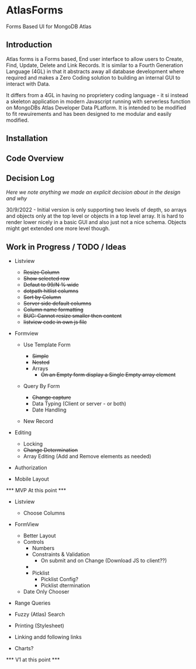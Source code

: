 # AtlasForms
Forms Based UI for MongoDB Atlas

## Introduction

Atlas forms is a Forms based, End user interface to allow users to Create, Find, Update, Delete and Link Records. It is similar to a Fourth Generation Language (4GL) in that it abstracts away all
database development where required and makes a Zero Coding solution to building an internal GUI
to interact with Data.

It differs from a 4GL in having no proprietery coding language - it si instead a skeleton application in modern Javascript running with serverless function on MongoDBs Atlas Developer Data PLatform. It is intended to be modified to fit rewuirements and has been designed to me modular and easily modified.

## Installation


## Code Overview

## Decision Log

_Here we note anything we made an explicit decision about in the design and why_

30/9/2022 - Initial version is only supporting two levels of depth, so arrays and objects only at the top level or objects in a top level array. It is hard to render lower nicely in a basic GUI and also just not a nice schema. Objects might get extended one more level though.


## Work in Progress / TODO / Ideas

- Listview
  - ~~Resize Column~~
  - ~~Show selected row~~
  - ~~Defaut to 99/N % wide~~
  - ~~dotpath hitlist columns~~
  - ~~Sort by Column~~
  - ~~Server side default columns~~
  - ~~Column name formatting~~
  - ~~BUG: Cannot resize smaller then content~~
  - ~~listview code in own js file~~
  
- Formview
  - Use Template Form
    - ~~Simple~~
    - ~~Nested~~
    - Arrays
      - ~~On an Empty form display a Single Empty array element~~
      
  - Query By Form
    - ~~Change capture~~
    - Data Typing (Client or server - or both)
    - Date Handling
    

  - New Record


- Editing
  - Locking
  - ~~Change Determination~~
  - Array Editing (Add and Remove elements as needed)


- Authorization
- Mobile Layout


*** MVP At this point ***

- Listview
  - Choose Columns
  

- FormView
    - Better Layout
    - Controls
      - Numbers
      - Constraints & Validation 
        - On submit and on Change (Download JS to client??)
      - 
      - Picklist
          - Picklist Config?
          - Picklist dtermination
    - Date Only Chooser

- Range Queries
- Fuzzy (Atlas) Search
- Printing (Stylesheet)
- Linking andd following links
- Charts?

*** V1 at this point ***